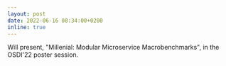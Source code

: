 ```yaml
---
layout: post
date: 2022-06-16 08:34:00+0200
inline: true
---
```


Will present, "Millenial: Modular Microservice Macrobenchmarks", in the OSDI'22 poster session.